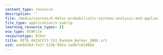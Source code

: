 ```yaml
---
content_type: resource
description: ''
file: /media/courses/6-041sc-probabilistic-systems-analysis-and-applied-probability-fall-2013/eeb9d36dfe1f514b992a2adb7c6248bd_MIT6_041SCF13_Ch1_Random_Walker_300k.vtt
file_type: application/x-subrip
learning_resource_types: []
ocw_type: OCWFile
resourcetype: Other
title: MIT6_041SCF13_Ch1_Random_Walker_300k.srt
uid: eeb9d36d-fe1f-514b-992a-2adb7c6248bd
---
```

